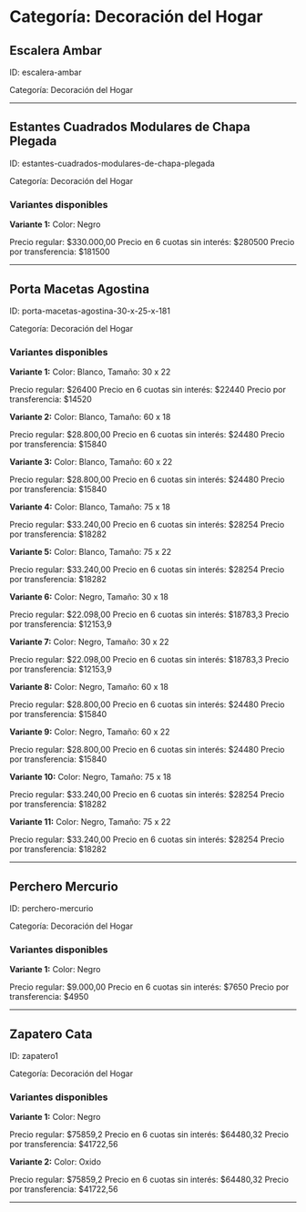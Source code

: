 # Categoría: Decoración del Hogar

## Escalera Ambar

ID: escalera-ambar

Categoría: Decoración del Hogar

---

## Estantes Cuadrados Modulares de Chapa Plegada

ID: estantes-cuadrados-modulares-de-chapa-plegada

Categoría: Decoración del Hogar

### Variantes disponibles

**Variante 1:** Color: Negro

Precio regular: $330.000,00
Precio en 6 cuotas sin interés: $280500
Precio por transferencia: $181500


---

## Porta Macetas Agostina

ID: porta-macetas-agostina-30-x-25-x-181

Categoría: Decoración del Hogar

### Variantes disponibles

**Variante 1:** Color: Blanco, Tamaño: 30 x 22

Precio regular: $26400
Precio en 6 cuotas sin interés: $22440
Precio por transferencia: $14520


**Variante 2:** Color: Blanco, Tamaño: 60 x 18

Precio regular: $28.800,00
Precio en 6 cuotas sin interés: $24480
Precio por transferencia: $15840


**Variante 3:** Color: Blanco, Tamaño: 60 x 22

Precio regular: $28.800,00
Precio en 6 cuotas sin interés: $24480
Precio por transferencia: $15840


**Variante 4:** Color: Blanco, Tamaño: 75 x 18

Precio regular: $33.240,00
Precio en 6 cuotas sin interés: $28254
Precio por transferencia: $18282


**Variante 5:** Color: Blanco, Tamaño: 75 x 22

Precio regular: $33.240,00
Precio en 6 cuotas sin interés: $28254
Precio por transferencia: $18282


**Variante 6:** Color: Negro, Tamaño: 30 x 18

Precio regular: $22.098,00
Precio en 6 cuotas sin interés: $18783,3
Precio por transferencia: $12153,9


**Variante 7:** Color: Negro, Tamaño: 30 x 22

Precio regular: $22.098,00
Precio en 6 cuotas sin interés: $18783,3
Precio por transferencia: $12153,9


**Variante 8:** Color: Negro, Tamaño: 60 x 18

Precio regular: $28.800,00
Precio en 6 cuotas sin interés: $24480
Precio por transferencia: $15840


**Variante 9:** Color: Negro, Tamaño: 60 x 22

Precio regular: $28.800,00
Precio en 6 cuotas sin interés: $24480
Precio por transferencia: $15840


**Variante 10:** Color: Negro, Tamaño: 75 x 18

Precio regular: $33.240,00
Precio en 6 cuotas sin interés: $28254
Precio por transferencia: $18282


**Variante 11:** Color: Negro, Tamaño: 75 x 22

Precio regular: $33.240,00
Precio en 6 cuotas sin interés: $28254
Precio por transferencia: $18282


---

## Perchero Mercurio

ID: perchero-mercurio

Categoría: Decoración del Hogar

### Variantes disponibles

**Variante 1:** Color: Negro

Precio regular: $9.000,00
Precio en 6 cuotas sin interés: $7650
Precio por transferencia: $4950


---

## Zapatero Cata

ID: zapatero1

Categoría: Decoración del Hogar

### Variantes disponibles

**Variante 1:** Color: Negro

Precio regular: $75859,2
Precio en 6 cuotas sin interés: $64480,32
Precio por transferencia: $41722,56


**Variante 2:** Color: Oxido

Precio regular: $75859,2
Precio en 6 cuotas sin interés: $64480,32
Precio por transferencia: $41722,56


---

